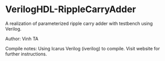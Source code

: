 # VerilogHDL-RippleCarryAdder
A realization of parameterized ripple carry adder with testbench using Verilog.

Author: Vinh TA

Compile notes: Using Icarus Verilog (iverilog) to compile. Visit website for further instructions.
